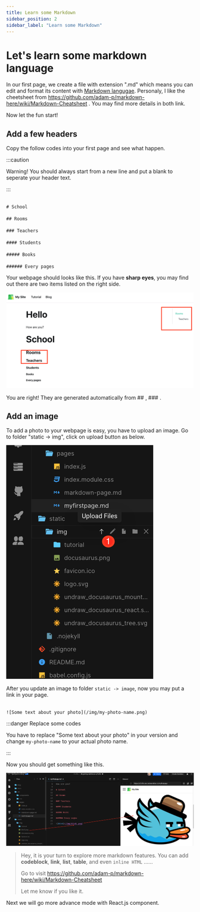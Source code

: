 ```yaml
---
title: Learn some Markdown
sidebar_position: 2
sidebar_label: "Learn some Markdown"
---
```


# Let's learn some markdown language

In our first page, we create a file with extension ".md" which means you can edit and format its content with [Markdown langugae](https://daringfireball.net/projects/markdown/). Personaly, I like the cheetsheet from https://github.com/adam-p/markdown-here/wiki/Markdown-Cheatsheet . You may find more details in both link.

Now let the fun start!

## Add a few headers

Copy the follow codes into your first page and see what happen.

:::caution

Warning! You should always start from a new line and put a blank to seperate your header text.

:::

```

# School

## Rooms

### Teachers

#### Students

##### Books

###### Every pages

```

Your webpage should looks like this. If you have **sharp eyes**, you may find out there are two items listed on the right side.

![Header and Sidebar](/img/docs/docusaurus/Header_sidebar.png)

You are right! They are generated automatically from ## , ### .

## Add an image

To add a photo to your webpage is easy, you have to upload an image. Go to folder "static -> img", click on upload button as below.

![Upload Image](/img/docs/docusaurus/upload_image.png)

After you update an image to folder ```static -> image```, now you may put a link in your page.

```

![Some text about your photo](/img/my-photo-name.png)

```

:::danger Replace some codes

You have to replace "Some text about your photo" in your version and change ```my-photo-name``` to your actual photo name.

:::

Now you should get something like this.

![Add Image Link](/img/docs/docusaurus/add_image_link.png)

> Hey, it is your turn to explore more markdown features. You can add **codeblock**, **link**, **list**, **table**, and even ```inline HTML``` ......
> 
> Go to visit https://github.com/adam-p/markdown-here/wiki/Markdown-Cheatsheet
> 
> Let me know if you like it.

Next we will go more advance mode with React.js component.